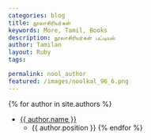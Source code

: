 ```yaml
---  
categories: blog  
title: நூலாசிரியர்கள்
keywords: More, Tamil, Books  
description: நூலாசிரியர்கள் பட்டியல்
author: Tamilan  
layout: Ruby  
tags:     

permalink: nool_author
featured: /images/noolkal_96_6.png  
---
```

{% for author in site.authors %}
- <a href="{{ author.url }}">{{ author.name }}</a>
	- {{ author.position }}
{% endfor %}
